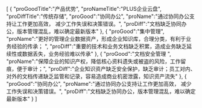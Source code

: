 [
	{
		"proGoodTitle":"产品优势",
		"proNameTitle":"PLUS企业云盘",
		"proDiffTitle":"传统存储",
		"proGood":"协同办公",
		"proName":"通过协同办公支持让工作更加高效， 减少工作失误和决策错误。",
		"proDiff":"文档缺乏协同办公，版本管理混乱，难以确定最新版本"
	},
	{
		"proGood":"集中管理",
		"proName":"更好的管理企业数据资产，形成企业知识库，合理分类，有利于业务经验的传承； ",
		"proDiff":"重要的技术和业务文档缺乏积累，造成业务缺乏延续性或数据丢失，业务经验难以传承"
	},
	{
		"proGood":"文档安全管理 ",
		"proName":"保障企业的知识产权，降低核心资料遗失或被盗的风险，工作留痕，便于审计；",
		"proDiff":"企业知识资产缺乏安全保护，缺乏审计；员工对内、对外的文档传递缺乏监管和记录，容易造成商业机密泄露，知识资产流失"
	},
	{
		"proGood":"协同办公",
		"proName":"通过协同办公支持让工作更加高效， 减少工作失误和决策错误。",
		"proDiff":"文档缺乏协同办公，版本管理混乱，难以确定最新版本"
	}
]